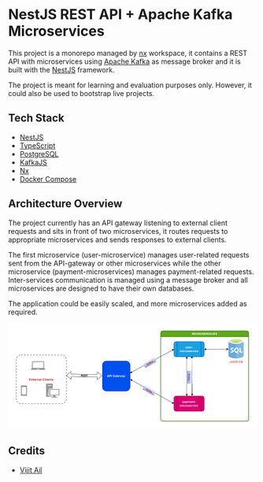 # NestJS REST API + Apache Kafka Microservices

This project is a monorepo managed by [nx](https://nx.dev) workspace, it contains a REST API with microservices using [Apache Kafka](https://kafka.apache.org/) as message broker and it is built with the [NestJS](https://docs.nestjs.com) framework.  

The project is meant for learning and evaluation purposes only. However, it could also be used to bootstrap live projects.

## Tech Stack
* [NestJS](https://docs.nestjs.com)
* [TypeScript](https://www.typescriptlang.org/)
* [PostgreSQL](https://www.postgresql.org/)
* [KafkaJS](https://kafka.js.org/)
* [Nx](https://nx.dev/)
* [Docker Compose](https://docs.docker.com/compose/)

## Architecture Overview

The project currently has an API gateway listening to external client requests and sits in front of two microservices, it routes requests to appropriate microservices and sends responses to external clients. 

The first microservice (user-microservice) manages user-related requests sent from the API-gateway or other microservices while the other microservice (payment-microservices) manages payment-related requests. Inter-services communication is managed using a message broker and all microservices are designed to have their own databases. 

The application could be easily scaled, and more microservices added as required.

![Architecture Diagram](AD-Kafka.png)

## Credits
* [Vijit Ail](https://www.linkedin.com/in/vijit-ail-376885179)
